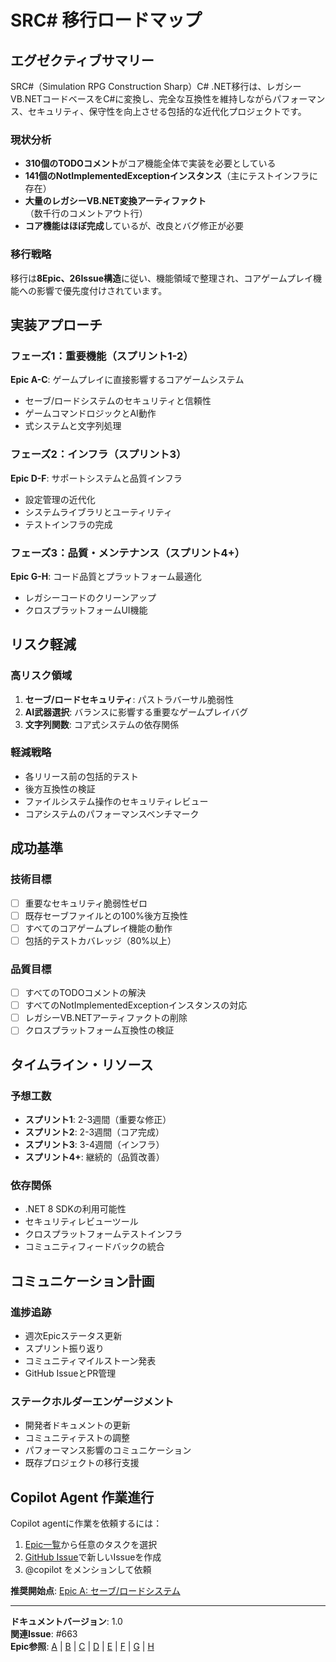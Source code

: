 # SRC# 移行ロードマップ

## エグゼクティブサマリー

SRC#（Simulation RPG Construction Sharp）C# .NET移行は、レガシーVB.NETコードベースをC#に変換し、完全な互換性を維持しながらパフォーマンス、セキュリティ、保守性を向上させる包括的な近代化プロジェクトです。

### 現状分析

- **310個のTODOコメント**がコア機能全体で実装を必要としている
- **141個のNotImplementedExceptionインスタンス**（主にテストインフラに存在）
- **大量のレガシーVB.NET変換アーティファクト**（数千行のコメントアウト行）
- **コア機能はほぼ完成**しているが、改良とバグ修正が必要

### 移行戦略

移行は**8Epic、26Issue構造**に従い、機能領域で整理され、コアゲームプレイ機能への影響で優先度付けされています。

## 実装アプローチ

### フェーズ1：重要機能（スプリント1-2）
**Epic A-C**: ゲームプレイに直接影響するコアゲームシステム
- セーブ/ロードシステムのセキュリティと信頼性
- ゲームコマンドロジックとAI動作
- 式システムと文字列処理

### フェーズ2：インフラ（スプリント3）
**Epic D-F**: サポートシステムと品質インフラ
- 設定管理の近代化
- システムライブラリとユーティリティ
- テストインフラの完成

### フェーズ3：品質・メンテナンス（スプリント4+）
**Epic G-H**: コード品質とプラットフォーム最適化
- レガシーコードのクリーンアップ
- クロスプラットフォームUI機能

## リスク軽減

### 高リスク領域
1. **セーブ/ロードセキュリティ**: パストラバーサル脆弱性
2. **AI武器選択**: バランスに影響する重要なゲームプレイバグ
3. **文字列関数**: コア式システムの依存関係

### 軽減戦略
- 各リリース前の包括的テスト
- 後方互換性の検証
- ファイルシステム操作のセキュリティレビュー
- コアシステムのパフォーマンスベンチマーク

## 成功基準

### 技術目標
- [ ] 重要なセキュリティ脆弱性ゼロ
- [ ] 既存セーブファイルとの100%後方互換性
- [ ] すべてのコアゲームプレイ機能の動作
- [ ] 包括的テストカバレッジ（80%以上）

### 品質目標  
- [ ] すべてのTODOコメントの解決
- [ ] すべてのNotImplementedExceptionインスタンスの対応
- [ ] レガシーVB.NETアーティファクトの削除
- [ ] クロスプラットフォーム互換性の検証

## タイムライン・リソース

### 予想工数
- **スプリント1**: 2-3週間（重要な修正）
- **スプリント2**: 2-3週間（コア完成）
- **スプリント3**: 3-4週間（インフラ）
- **スプリント4+**: 継続的（品質改善）

### 依存関係
- .NET 8 SDKの利用可能性
- セキュリティレビューツール
- クロスプラットフォームテストインフラ
- コミュニティフィードバックの統合

## コミュニケーション計画

### 進捗追跡
- 週次Epicステータス更新
- スプリント振り返り
- コミュニティマイルストーン発表
- GitHub IssueとPR管理

### ステークホルダーエンゲージメント
- 開発者ドキュメントの更新
- コミュニティテストの調整
- パフォーマンス影響のコミュニケーション
- 既存プロジェクトの移行支援

## Copilot Agent 作業進行

Copilot agentに作業を依頼するには：
1. [Epic一覧](./epics/)から任意のタスクを選択
2. [GitHub Issue](../.github/ISSUE_TEMPLATE/epic-task.md)で新しいIssueを作成
3. @copilot をメンションして依頼

**推奨開始点**: [Epic A: セーブ/ロードシステム](./epics/epic-a-save-load.md)

---

**ドキュメントバージョン**: 1.0  
**関連Issue**: #663  
**Epic参照**: [A](./epics/epic-a-save-load.md) | [B](./epics/epic-b-game-commands.md) | [C](./epics/epic-c-expression-system.md) | [D](./epics/epic-d-configuration.md) | [E](./epics/epic-e-system-libraries.md) | [F](./epics/epic-f-test-infrastructure.md) | [G](./epics/epic-g-legacy-cleanup.md) | [H](./epics/epic-h-ui-platform.md)